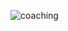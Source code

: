 ![coaching](https://user-images.githubusercontent.com/29891035/71764384-c4c2a580-2f19-11ea-8c75-4c620bd81b63.PNG)
